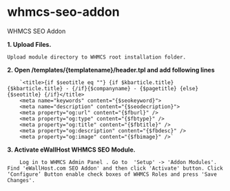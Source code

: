 # whmcs-seo-addon
WHMCS SEO Addon

**1. Upload Files.**

	Upload module directory to WHMCS root installation folder.

**2. Open /templates/{templatename}/header.tpl and add following lines**

        `<title>{if $seotitle eq ""} {if $kbarticle.title}{$kbarticle.title} - {/if}{$companyname} - {$pagetitle} {else} {$seotitle} {/if}</title>
        <meta name="keywords" content="{$seokeyword}">
        <meta name="description" content="{$seodecription}">
        <meta property="og:url" content="{$fburl}" />
        <meta property="og:type" content="{$fbtype}" />
        <meta property="og:title" content="{$fbtitle}" />
        <meta property="og:description" content="{$fbdesc}" />
        <meta property="og:image" content="{$fbimage}" />`

**3. Activate eWallHost WHMCS SEO Module.**

        Log in to WHMCS Admin Panel . Go to  'Setup' -> 'Addon Modules'. Find 'eWallHost.com SEO Addon' and then click 'Activate' button. Click ‘Configure’ Button enable check boxes of WHMCS Roles and press 'Save Changes'.
